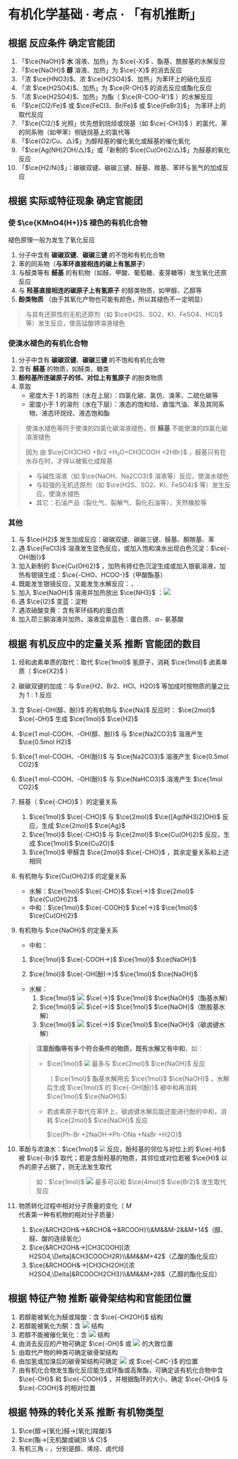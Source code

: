 # 有机化学基础 · 考点 · 「有机推断」

## 根据 反应条件 确定官能团

1. 「$\ce{NaOH}$ **水** 溶液、加热」为 $\ce{-X}$ 、酯基、酰胺基的水解反应
2. 「$\ce{NaOH}$ **醇** 溶液、加热」为 $\ce{-X}$ 的消去反应
3. 「浓 $\ce{HNO3}$、浓 $\ce{H2SO4}$、加热」为苯环上的硝化反应
4. 「浓 $\ce{H2SO4}$、加热」为 $\ce{R-OH}$ 的消去反应或酯化反应
5. 「浓 $\ce{H2SO4}$、加热」为酯（ $\ce{R-COO-R'}$ ）的水解反应
6. 「$\ce{Cl2/Fe}$ 或 $\ce{FeCl3、Br/Fe}$ 或 $\ce{FeBr3}$」 为苯环上的取代反应
7. 「$\ce{Cl2/}$ 光照」优先想到烷烃或烷基（如 $\ce{-CH3}$ ）的氯代、苯的同系物（如甲苯）侧链烷基上的氯代等
8. 「$\ce{O2/Cu、△}$」为醇羟基的催化氧化或醛基的催化氧化
9. 「$\ce{Ag(NH)2OH/△}$」或「新制的 $\ce{Cu(OH)2/△}$」为醛基的氧化反应
10. 「$\ce{H2/Ni}$」：碳碳双键、碳碳三键、醛基、羰基、苯环与氢气的加成反应

## 根据 实际或特征现象 确定官能团

### 使 $\ce{KMnO4(H+)}$ 褪色的有机化合物

褪色原理一般为发生了氧化反应

1. 分子中含有 **碳碳双键**、**碳碳三键** 的不饱和有机化合物
2. 苯的同系物（**与苯环直接相连的碳上有氢原子**）
3. 与醛类等有 **醛基** 的有机物（如醛、甲酸、葡萄糖、麦芽糖等）发生氧化还原反应
4. 与 **羟基直接相连的碳原子上有氢原子** 的醇类物质，如甲醇、乙醇等
5. **酚类物质** （由于其氧化产物也可能有颜色，所以其褪色不一定明显）

> 与具有还原性的无机还原剂（如 $\ce{H2S、SO2、KI、FeSO4、HCl}$ 等）发生反应，使高锰酸钾溶液褪色

### 使溴水褪色的有机化合物

1. 分子中含有 **碳碳双键**、**碳碳三键** 的不饱和有机化合物
2. 含有 **醛基** 的物质，如醛类、糖类
3. **酚羟基所连碳原子的邻、对位上有氢原子** 的酚类物质
5. 萃取
    - 密度大于 1 的溶剂（水在上层）：四氯化碳、氯仿、溴苯、二硫化碳等
    - 密度小于 1 的溶剂（水在下层）：液态的饱和烃、直馏汽油、苯及其同系物、液态环烷烃、液态饱和酯

> 使溴水褪色等同于使溴的四氯化碳溶液褪色，但 **醛基** 不能使溴的四氯化碳溶液褪色
>
> 因为 由 $\ce{CH3CHO +Br2 +H₂O=CH3COOH +2HBr}$ ，醛基只有在水存在时，才得以被氧化成羧基

> - 与碱性溶液（如 $\ce{NaOH、Na2CO3}$ 溶液等）反应，使溴水褪色
> - 与较强的无机还原剂（如 $\ce{H2S、SO2、KI、FeSO4}$ 等）发生反应，使溴水褪色
> - 其它：石油产品（裂化气、裂解气、裂化石油等），天然橡胶等


### 其他

1. 与 $\ce{H2}$ 发生加成反应：碳碳双键、碳碳三键、醛基、酮羰基、苯
2. 遇 $\ce{FeCl3}$ 溶液发生显色反应，或加入饱和溴水出现白色沉淀：$\ce{-OH(酚)}$
3. 加入新制的 $\ce{Cu(OH)2}$ ，加热有砖红色沉淀生成或加入银氨溶液，加热有银镜生成：$\ce{-CHO、HCOO-}$​（甲酸酯基）
4. 既能发生银镜反应，又能发生水解反应：<img src="/04 有机化学基础/images/K-2.9.svg" style="zoom:15%;" />、<img src="/04 有机化学基础/images/K-2.10.svg" style="zoom:15%;" />
5. 加入 $\ce{NaOH}$ 溶液并加热放出 $\ce{NH3}$ ：<img src="/04 有机化学基础/images/K-2.1.svg" />
6. 遇 $\ce{I2}$ 变蓝：淀粉
7. 遇浓硝酸变黄：含有苯环结构的蛋白质
12. 加入茚三酮溶液并加热，溶液显紫蓝色：蛋白质、$α-$ 氨基酸

## 根据 有机反应中的定量关系 推断 官能团的数目

1. 烃和卤素单质的取代：取代 $\ce{1mol}$ 氢原子，消耗 $\ce{1mol}$ 卤素单质（ $\ce{X2}$ ）

2. 碳碳双键的加成：与 $\ce{H2、Br2、HCl、H2O}$ 等加成时按物质的量之比为 $1:1$ 反应

3. 含 $\ce{-OH(醇、酚)}$ 的有机物与 $\ce{Na}$ 反应时： $\ce{2mol}$  $\ce{-OH}$ 生成 $\ce{1mol}$  $\ce{H2}$​ 

4. $\ce{1 mol-COOH、-OH(醇、酚)}$ 与 $\ce{Na2CO3}$ 溶液产生 $\ce{0.5mol H2}$

5. $\ce{1 mol-COOH、-OH(酚)}$ 与 $\ce{Na2CO3}$ 溶液产生 $\ce{0.5mol CO2}$​

6. $\ce{1 mol-COOH、-OH(酚)}$ 与 $\ce{NaHCO3}$ 溶液产生 $\ce{1mol CO2}$

7. 醛基（ $\ce{-CHO}$ ）的定量关系
    1. $\ce{1mol}$ $\ce{-CHO}$ 与 $\ce{2mol}$ $\ce{[Ag(NH3)2]OH}$ 反应，生成 $\ce{2mol}$  $\ce{Ag}$
    2. $\ce{1mol}$ $\ce{-CHO}$ 与 $\ce{2mol}$ $\ce{Cu(OH)2}$ 反应，生成 $\ce{1mol}$ $\ce{Cu2O}$
    3. $\ce{1mol}$ 甲醛含 $\ce{2mol}$ $\ce{-CHO}$ ，其余定量关系和上述相同

8. 有机物与 $\ce{Cu(OH)2}$ 的定量关系

    - 水解：$\ce{1mol}$ $\ce{-CHO}$ $\ce{->}$ $\ce{2mol}$  $\ce{Cu(OH)2}$ 
    - 中和：$\ce{1mol}$ $\ce{-COOH}$ $\ce{->}$ $\ce{1mol}$  $\ce{Cu(OH)2}$ 

9. 有机物与 $\ce{NaOH}$ 的定量关系

    - 中和：
     1. $\ce{1mol}$ $\ce{-COOH->}$ $\ce{1mol}$ $\ce{NaOH}$

     2. $\ce{1mol}$ $\ce{-OH(酚)->}$ $\ce{1mol}$ $\ce{NaOH}$
   
   
      - 水解：
        1. $\ce{1mol}$ <img src="/04 有机化学基础/images/5.38.svg" /> $\ce{->}$ $\ce{1mol}$ $\ce{NaOH}$​（酯基水解）
        2. $\ce{1mol}$ <img src="/04 有机化学基础/images/K-2.2.svg" /> $\ce{->}$ $\ce{1mol}$ $\ce{NaOH}$（酰胺基水解）
        3. $\ce{1mol}$ <img src="/04 有机化学基础/images/5.32.svg" /> $\ce{->}$ $\ce{1mol}$ $\ce{NaOH}$（碳卤键水解）
   

    > **注意酚酯等有多个符合条件的物质，既有水解又有中和**，如：
    >
    > - $\ce{1mol}$ <img src="/04 有机化学基础/images/K-2.3.svg" style="zoom:80%;" /> 最多与 $\ce{2mol}$ $\ce{NaOH}$ 反应
    >
    >   （ $\ce{1mol}$ 酯基水解用去 $\ce{1mol}$ $\ce{NaOH}$ ，水解后生成 $\ce{1mol}$ 的 $\ce{-OH(酚)}$ 被中和再消耗 $\ce{1mol}$ $\ce{NaOH}$）
    >
    > - 若卤素原子取代在苯环上，碳卤键水解后能还能进行酚的中和，消耗 $\ce{2mol}$ $\ce{NaOH}$ 反应
    >
    >   $\ce{Ph-Br +2NaOH->Ph-ONa +NaBr +H2O}$

10. 苯酚与浓溴水：$\ce{1mol}$ <img src="/04 有机化学基础/images/K-2.4.svg" style="zoom:80%;" /> 反应，酚羟基的邻位与对位上的 $\ce{-H}$ 被 $\ce{-Br}$ 取代；若是含酚羟基的物质，其邻位或对位若被 $\ce{H}$ 以外的原子占据了，则无法发生取代

    > 如：$\ce{1mol}$ <img src="/04 有机化学基础/images/K-2.5.svg" style="zoom:100%;" /> 最多可以和 $\ce{4mol}$  $\ce{Br2}$ 发生取代反应

11. 物质转化过程中相对分子质量的变化（ $M$ 代表第一种有机物的相对分子质量）

    1. $\ce{&RCH2OH&->&RCHO&->&RCOOH}\\&M&&M-2&&M+14$（醇、醛、酸的连续氧化）
    2. $\ce{&RCH2OH&->[CH3COOH][浓 H2SO4,\Delta]&CH3COOCH2R}\\&M&&M+42$（乙酸的酯化反应）
    3. $\ce{&RCHOOH&->[CH3CH2OH][浓 H2SO4,\Delta]&RCOOCH2CH3}\\&M&&M+28$（乙醇的酯化反应）

## 根据 特征产物 推断 碳骨架结构和官能团位置

1. 若醇能被氧化为醛或羧酸：含 $\ce{-CH2OH}$ 结构
2. 若醇能被氧化为酮：含 <img src="/04 有机化学基础/images/K-2.6.svg" /> 结构
3. 若醇不能被催化氧化：含 <img src="/04 有机化学基础/images/K-2.7.svg" /> 结构
4. 由消去反应的产物可确定 $\ce{-OH}$ 或 <img src="/04 有机化学基础/images/5.32.svg" /> 的大致位置
5. 由取代产物的种类可确定碳骨架结构
6. 由加氢或加溴后的碳骨架结构可确定 <img src="/04 有机化学基础/images/3.8.svg" /> 或 $\ce{-C#C-}$ 的位置
7. 由有机化合物发生酯化反应能生成环酯或高聚酯，可确定该有机化合物中含 $\ce{-OH}$ 和  $\ce{-COOH}$  ，并根据酯环的大小，确定 $\ce{-OH}$ 与 $\ce{-COOH}$ 的相对位置

## 根据 特殊的转化关系 推断 有机物类型

1. $\ce{醇->[氧化]醛->[氧化]羧酸}$
2. $\ce{酯->[无机酸或碱]B \& C}$
3. 有机三角 <img src="/04 有机化学基础/images/K-2.8.svg" style="zoom:40%;" /> ，分别是醇、烯烃、卤代烃

